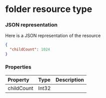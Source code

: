 # folder resource type



### JSON representation

Here is a JSON representation of the resource

```json
{
  "childCount": 1024
}

```
### Properties
| Property	   | Type	|Description|
|:---------------|:--------|:----------|
|childCount|Int32||
<!-- uuid: 4365f4d8-b9b8-4bc9-acc7-ab700b1a7b0e\n2015-10-09 15:14:08 UTC -->